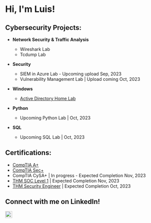 <h1>Hi, I'm Luis! </h1>  

<h2> Cybersecurity Projects:</h2>

- <b>Network Security & Traffic Analysis</b>
  - Wireshark Lab
  - Tcdump Lab
- <b>Security</b>
   - SIEM in Azure Lab - Upcoming upload Sep, 2023
  - Vulnerability Management Lab | Upload coming Oct, 2023
- <b>Windows</b>
  - [Active Directory Home Lab](https://github.com/joshmadakor1/Algorithms-Practice)

 - <b>Python</b>
   - Upcoming Python Lab | Oct, 2023
  
 - <b>SQL</b>
   - Upcoming SQL Lab | Oct, 2023

<h2> Certifications:</h2>

 - [CompTIA A+](https://www.credly.com/earner/earned/badge/d71ce4f0-2f73-48b4-ac64-a7866bb90923)
 - [CompTIA Sec+](https://www.credly.com/badges/4e6b36e6-d838-4fdd-88cc-20c0128b06d0)
 - CompTIA CySA+ | In progress - Expected Completion Nov, 2023
 - [THM SOC Level 1](https://tryhackme.com/paths) | Expected Completion Nov, 2023
 - [THM Security Engineer](https://tryhackme.com/paths) | Expected Completion Oct, 2023

<h2> Connect with me on LinkedIn!</h2>

[<img align="left" alt="luiscvria| LinkedIn" width="22px" src="https://cdn.jsdelivr.net/npm/simple-icons@v3/icons/linkedin.svg" />][linkedin]

[linkedin]:https://linkedin.com/in/luiscvria


